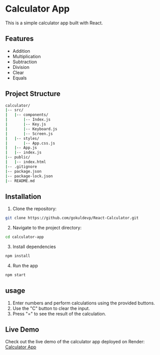# Calculator App

This is a simple calculator app built with React.

## Features

- Addition
- Multiplication
- Subtraction
- Division
- Clear
- Equals

## Project Structure
```bash
calculator/
|-- src/
|   |-- components/
|       |-- Index.js
|       |-- Key.js
|       |-- Keyboard.js
|       |-- Screen.js
|   |-- styles/
|       |-- App.css.js
|   |-- App.js
|   |-- index.js
|-- public/
|   |-- index.html
|-- .gitignore
|-- package.json
|-- package-lock.json
|-- README.md
```

## Installation

1. Clone the repository:

```bash
git clone https://github.com/gokuldevp/React-Calculator.git
```
2. Navigate to the project directory:
```bash
cd calculator-app
```
3. Install dependencies
```bash
npm install
```
4. Run the app
```bash
npm start
```
## usage
1. Enter numbers and perform calculations using the provided buttons.
2. Use the "C" button to clear the input.
3. Press "=" to see the result of the calculation.

## Live Demo

Check out the live demo of the calculator app deployed on Render: [Calculator App](https://calculator-app-32nd.onrender.com/)
